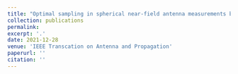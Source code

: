 ```yaml
---
title: "Optimal sampling in spherical near-field antenna measurements by utilizing the information content of spherical wave harmonics"
collection: publications
permalink: 
excerpt: '.'
date: 2021-12-28
venue: 'IEEE Transcation on Antenna and Propagation'
paperurl: ''
citation: ''
---
```



